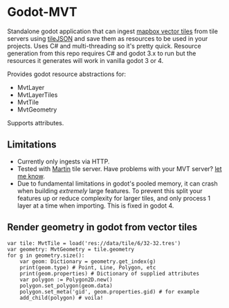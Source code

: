 # Godot-MVT

Standalone godot application that can ingest [mapbox vector tiles](https://docs.mapbox.com/data/tilesets/guides/vector-tiles-introduction/) from tile servers using [tileJSON](https://github.com/mapbox/tilejson-spec) and save them as resources to be used in your projects. Uses C# and multi-threading so it's pretty quick. Resource generation from this repo requires C# and godot 3.x to run but the resources it generates will work in vanilla godot 3 or 4.

Provides godot resource abstractions for:
* MvtLayer
* MvtLayerTiles
* MvtTile
* MvtGeometry

Supports attributes.

## Limitations

* Currently only ingests via HTTP.
* Tested with [Martin](https://github.com/maplibre/martin) tile server. Have problems with your MVT server? [let me know](https://github.com/Paperback/Godot-MVT/issues).
* Due to fundamental limitations in godot's pooled memory, it can crash when building *extremely* large features. To prevent this split your features up or reduce complexity for larger tiles, and only process 1 layer at a time when importing. This is fixed in godot 4.

## Render geometry in godot from vector tiles
```gdscript
var tile: MvtTile = load('res://data/tile/6/32-32.tres')
var geometry: MvtGeometry = tile.geometry
for g in geometry.size():
	var geom: Dictionary = geometry.get_index(g)
	print(geom.type) # Point, Line, Polygon, etc
	print(geom.properties) # Dictionary of supplied attributes
	var polygon := Polygon2D.new()
	polygon.set_polygon(geom.data)
	polygon.set_meta('gid', geom.properties.gid) # for example
	add_child(polygon) # voila!
```
